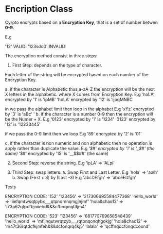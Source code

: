 # Encription Class

Cyrpto encrypts based on a **Encryption Key**, that is a set
of number betwen **0-9**.

E.g

'12' VALID!
'123sdd0' INVALID!

The encryption method consist in three steps:

1. First Step: depends on the type of character.

Each letter of the string will be encrypted based on each
number of the Encryption Key.

a. if the character is Alphabetic thus a-zA-Z
   the encryption will be the next X letters in the alphabetic.
   where X comes from Encryption Key.
   E.g 'hoLA' encrypted by '1' is 'ipMB'
       'hoLA' encrypted by '12' is 'ijpqMNBC

   in we pass the alphabet limit then loop in the alphabet
   E.g 'xYz' encrypted by '3' is 'aBc'
       '
b. if the character is a number 0-9 then the encryption
   will be the Numer + X.
   E.g '0123' encrypted by '1' is '1234'
       '0123' encrypted by '12' is '12233445'

   if we pass the 0-9 limit then we loop
   E.g '89' encrypted by '2' is '01'

c. if the character is non numeric and non alphabetic
   then no operation is apply rather than duplicate the value.
   E.g '_$#' encrypted by '1' is '_$#' (the same)
       '_$#' encrypted by '15' is '__$$##' (the same)

2. Second Step: reverse the string. E.g 'ipLA' => 'ALpi'

3. Third Step: swap letters.
 a. Swap First and Last Letter. E.g 'hola' => 'aolh'
 b. Swap (First + 3) by (Last -3) E.g 'abcDEfgh' => 'abceEDfgh'

Tests

ENCRYPTION CODE: '152'
'123456'       => '217306695584477368'
'hello_world'  => 'iiefqmtwsqtpybx___qtpnqmnqmgjnjmf'
'hola&chao12'  => 'i73p62qtpcfbjmiehd&&&cfbnqmqt3jm4'

ENCRYPTION CODE: '523'
'123456'       => '681770769658548439'
'hello_world'  => 'mfijnqutwrqtzyb___rqtonqonqhgokjg'
'hola&chao12'  => 'm47t36rqtdcfkjmfeh&&&dcfonqrq4kj5'
'lalala'       => 'qcffnqdcfonqdcoond'

